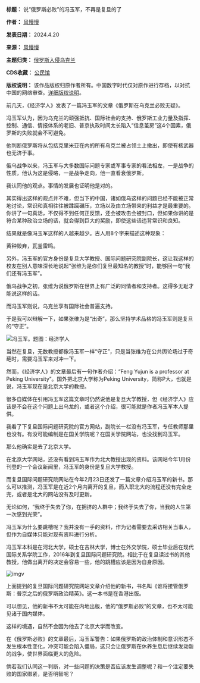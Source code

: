 

**标题：** 说“俄罗斯必败”的冯玉军，不再是复旦的了  

**作者：** [风慢慢](https://chinadigitaltimes.net/space/风慢慢)  

**发表日期：** 2024.4.20  

**来源：** [风慢慢](https://web.archive.org/web/https://mp.weixin.qq.com/s/bsZTGExqzt40FQqa_pHp7g)  

**主题归类：** [俄罗斯入侵乌克兰](https://chinadigitaltimes.net/space/俄罗斯入侵乌克兰)  

**CDS收藏：** [公民馆](https://chinadigitaltimes.net/space/%E5%85%AC%E6%B0%91%E9%A6%86)  

**版权说明：** 该作品版权归原作者所有。中国数字时代仅对原作进行存档，以对抗中国的网络审查。[详细版权说明](https://chinadigitaltimes.net/chinese/copyright)。


前几天，《经济学人》发表了一篇冯玉军的文章《俄罗斯在乌克兰必败无疑》。


冯玉军认为，因为乌克兰的顽强抵抗、国际社会的支持、俄罗斯工业力量及指挥、控制、通信、情报体系的老旧、普京执政时间太长陷入“信息茧房”这4个因素，俄罗斯的失败就会不可避免。


他判断俄罗斯将从包括克里米亚在内的所有乌克兰被占领土上撤出，即使有核武器也无济于事。


俄乌战争以来，冯玉军与大多数国际问题专家或军事专家的看法相左，一是战争的性质，他认为这是侵略，一是战争走向，他一直看衰俄罗斯。


我认同他的观点。事情的发展也证明他是对的。


其实得出这样的观点并不难，但当下的中国，诸如俄乌这样的问题已经不能被正常地讨论，常识和真相往往被蹂躏碾压，立场以及由立场带来的利益才是最重要的。你讲了一句真话，不仅得不到任何正反馈，还会被攻击会被封口，但如果你讲的是符合某种政治立场的话，就会得到巨大的奖励，即使这些话违背常识和良知。


结果就是像冯玉军这样的人越来越少。古人用8个字来描述这种现象：


黄钟毁弃，瓦釜雷鸣。


另外，冯玉军的官方身份是复旦大学教授、国际问题研究院副院长，这让我这样的校友在别人意味深长地说起“张维为是你们复旦最知名的教授”时，能够回一句“我们还有冯玉军”。


俄乌战争之初，张维为说俄罗斯在世界上有广泛的同情者和支持者。这得多无耻才能说这样的话。


而冯玉军则说，乌克兰享有国际社会普遍支持。


于是我可以辩解一下，如果张维为是“出奇”，那么坚持学术品格的冯玉军则是复旦的“守正”。


![](https://chinadigitaltimes.net/chinese/files/2024/04/fyj.jpeg)冯玉军。题图：经济学人


当然在复旦，无数教授都像冯玉军一样“守正”，只是当张维为在公共舆论场过于奇葩时，需要冯玉军来对冲一下。


然而，《经济学人》的文章最后有一句作者介绍：“Feng Yujun is a professor at Peking University”。国外把北京大学称为Peking University，简称P大，也就是说，冯玉军现在是北京大学的教授。


很多自媒体在引用冯玉军这篇文章时仍然说他是复旦大学教授，但《经济学人》应该是不会在这个问题上出乌龙的，或者这个介绍，很可能就是作者冯玉军本人提供。


我看了下复旦国际问题研究院的官方网站，副院长一栏没有冯玉军，专任教师那里也没有。有没可能编制是在国关学院呢？在国关学院网站，也没找到冯玉军。


那么他确实是去了北京大学。


在北京大学网站，还没有看到冯玉军作为北大教授出现的资料。该网站今年1月份刊登的一个会议新闻里，冯玉军的身份是复旦大学教授。


而复旦国际问题研究院网站在今年2月23日还发了一篇文章介绍冯玉军的新书。那么可以推测，冯玉军是在近2个月内离开的复旦，而入职北大的流程还没有完全走完，或者是北大的网站没有及时更新。


无论如何，“我终于失去了你，在拥挤的人群中；我终于失去了你，当我的人生第一次感到光荣”。


冯玉军为什么要跳槽呢？我并没有一手的资料，作为记者需要去采访相关当事人，但作为自媒体只能对现有资料进行分析。


冯玉军本科是在河北大学，硕士在吉林大学，博士在外交学院，硕士毕业后在现代国际关系学院工作，2016年到复旦国际问题研究院。相比于在复旦读过书的其他教授，他做出离开的决定会容易一些，他的跳槽应该是因为自身原因。


![imgv](https://chinadigitaltimes.net/chinese/files/2024/04/post-707138-6625a9571708f.)


上面提到的复旦国际问题研究院网站文章介绍他的新书，书名叫《谁将接管俄罗斯：普京之后的俄罗斯政治精英》。这一本书是在香港出版。


可以想见，他的新书不太可能在内地出版，他的“俄罗斯必败”的文章，也不太可能见诸于国内媒体。


这样的境遇，自然不会因为他去了北京大学而改变。


在《俄罗斯必败》的文章最后，冯玉军警告：如果俄罗斯的政治体制和意识形态不发生根本性变化，冲突可能会陷入僵局，这只会让俄罗斯在休养生息后继续发动新的战争，使世界面临更大的危险。


倘若我们认同这一判断，对一些问题的决策是否应该发生调整呢？和一个注定要失败的国家绑紧，是否明智呢？

